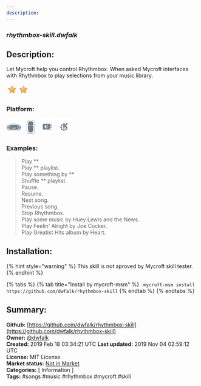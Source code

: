 ```yaml
---
description: 
---
```


### _rhythmbox-skill.dwfalk_  
## Description:  
Let Mycroft help you control Rhythmbox. When asked Mycroft interfaces with Rhythmbox to play selections from your music library.  
  
![](../.gitbook/assets/star.png)![](../.gitbook/assets/star.png)  
  
### Platform:  
 ![Mark I](../.gitbook/assets/mark-1-icon.png)  ![Mark II](../.gitbook/assets/mark-2-icon.png)  ![Picroft](../.gitbook/assets/picroft-icon.png)  ![plasmoid](../.gitbook/assets/kde.png)   
### Examples:  
> Play **  
> Play ** playlist.  
> Play something by **  
> Shuffle ** playlist.  
> Pause.  
> Resume.  
> Next song.  
> Previous song.  
> Stop Rhythmbox.  
> Play some music by Huey Lewis and the News.  
> Play Feelin' Alright by Joe Cocker.  
> Play Greatist Hits album by Heart.  
  
## Installation:  
{% hint style="warning" %}
This skill is not aproved by Mycroft skill tester.
{% endhint %}
    
{% tabs %}
{% tab title="Install by mycroft-msm" %}
``` mycroft-msm install https://github.com/dwfalk/rhythmbox-skill```
{% endtab %}
  {% endtabs %}
    
## Summary:  
**Github:** [https://github.com/dwfalk/rhythmbox-skill](https://github.com/dwfalk/rhythmbox-skill)  
**Owner:** [@dwfalk](https://github.com/dwfalk)  
**Created:** 2019 Feb 18 03:34:21 UTC  **Last updated:** 2019 Nov 04 02:59:12 UTC  
**License:** MIT License  
**Market status:** [Not in Market](https://market.mycroft.ai/skill/)  
**Categories:** [ Information ]   
**Tags:** \#songs \#music \#rhythmbox \#mycroft \#skill   
